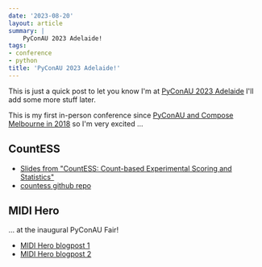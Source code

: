 ```yaml
---
date: '2023-08-20'
layout: article
summary: |
    PyConAU 2023 Adelaide!
tags:
- conference
- python
title: 'PyConAU 2023 Adelaide!'
---
```


This is just a quick post to let you know I'm at
[PyConAU 2023 Adelaide](https://2023.pycon.org.au/)
I'll add some more stuff later.

This is my first in-person conference since
[PyConAU and Compose Melbourne in 2018](https://nick.zoic.org/art/pycon-2018-sydney/)
so I'm very excited ...

## CountESS

* [Slides from "CountESS: Count-based Experimental Scoring and Statistics"](/talk/pycon23/countess/)
* [countess github repo](https://github.com/CountESS-Project/CountESS/)

## MIDI Hero

... at the inaugural PyConAU Fair!

* [MIDI Hero blogpost 1](/art/midi-hero/)
* [MIDI Hero blogpost 2](/art/midi-hero-2/)
